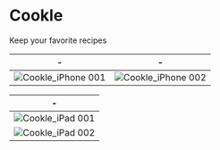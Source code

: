 # Cookle

Keep your favorite recipes

|-|-|
|-|-|
|![Cookle_iPhone 001](https://github.com/user-attachments/assets/7de5a4af-40ce-4bbe-8621-a9b3fd34fc9d)|![Cookle_iPhone 002](https://github.com/user-attachments/assets/37769265-42a8-4595-84dd-5936bd2db98d)|

|-|
|-|
|![Cookle_iPad 001](https://github.com/user-attachments/assets/039e1c90-7ddd-4fb2-a02e-8d9a6d6f64b0)|
|![Cookle_iPad 002](https://github.com/user-attachments/assets/abb04a3c-aa2d-4817-8c15-9d1c84b69b2f)|
